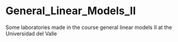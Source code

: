 # General_Linear_Models_II
Some laboratories made in the course general linear models II at the Universidad del Valle
